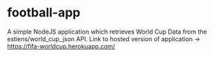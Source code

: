 # football-app
A simple NodeJS application which retrieves World Cup Data from the estiens/world_cup_json API.
Link to hosted version of application -> https://fifa-worldcup.herokuapp.com/
